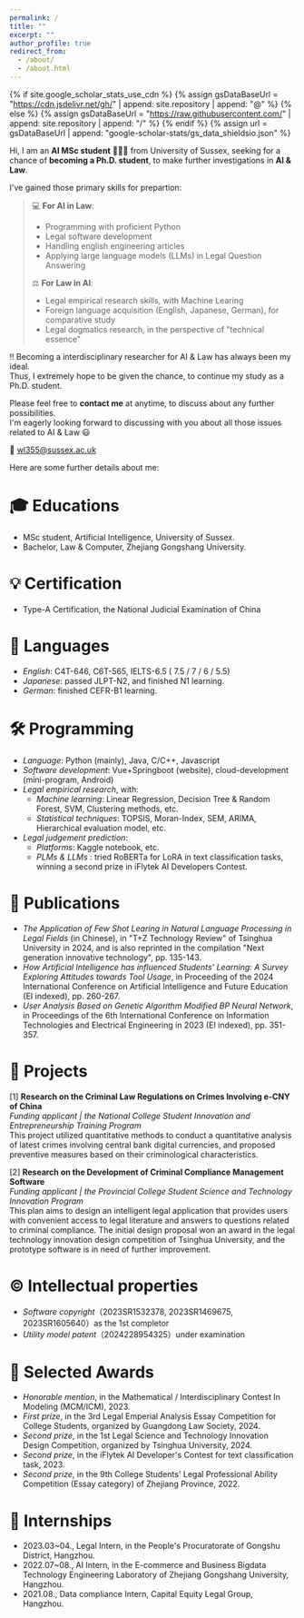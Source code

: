```yaml
---
permalink: /
title: ""
excerpt: ""
author_profile: true
redirect_from: 
  - /about/
  - /about.html
---
```


{% if site.google_scholar_stats_use_cdn %}
{% assign gsDataBaseUrl = "https://cdn.jsdelivr.net/gh/" | append: site.repository | append: "@" %}
{% else %}
{% assign gsDataBaseUrl = "https://raw.githubusercontent.com/" | append: site.repository | append: "/" %}
{% endif %}
{% assign url = gsDataBaseUrl | append: "google-scholar-stats/gs_data_shieldsio.json" %}

<span class='anchor' id='about-me'></span>

Hi, I am an __AI MSc student__ 👨🏻‍💻 from University of Sussex, seeking for a chance of __becoming a Ph.D. student__, to make further investigations in __AI & Law__.  

I've gained those primary skills for prepartion:  

> 💻 __For AI in Law__:
> * Programming with proficient Python
> * Legal software development
> * Handling english engineering articles
> * Applying large language models (LLMs) in Legal Question Answering
>
> ⚖️ __For Law in AI__:
> * Legal empirical research skills, with Machine Learing
> * Foreign language acquisition (English, Japanese, German), for comparative study
> * Legal dogmatics research, in the perspective of "technical essence"


‼️ Becoming a interdisciplinary researcher for AI & Law has always been my ideal.  
Thus, I extremely hope to be given the chance, to continue my study as a Ph.D. student.

Please feel free to __contact me__ at anytime, to discuss about any further possibilities.   
I'm eagerly looking forward to discussing with you about all those issues related to AI & Law 😃

📧 <font color=DodgerBlue> wl355@sussex.ac.uk </font>  
  
  
Here are some further details about me:
  
  
  
# 🎓 Educations
- MSc student, Artificial Intelligence, University of Sussex.   
- Bachelor, Law & Computer, Zhejiang Gongshang University.  

# 💡 Certification  
- Type-A Certification, the National Judicial Examination of China  

# 💬 Languages
- *English*: C4T-646, C6T-565, IELTS-6.5 ( 7.5 / 7 / 6 / 5.5)
- *Japanese*: passed JLPT-N2, and finished N1 learning.
- *German*: finished CEFR-B1 learning.
  
# 🛠️ Programming
- *Language*: Python (mainly), Java, C/C++, Javascript
- *Software development*: Vue+Springboot (website), cloud-development (mini-program, Android)
- *Legal empirical research*, with: 
  * *Machine learning*: Linear Regression, Decision Tree & Random Forest, SVM, Clustering methods, etc. 
  * *Statistical techniques*: TOPSIS, Moran-Index, SEM, ARIMA, Hierarchical evaluation model, etc.
- *Legal judgement prediction*:
   * *Platforms*: Kaggle notebook, etc.
   * *PLMs & LLMs* : tried RoBERTa for LoRA in text classification tasks, winning a second prize in iFlytek AI Developers Contest.
  
# 📝 Publications
- *The Application of Few Shot Learing in Natural Language Processing in Legal Fields* (in Chinese), in "T+Z Technology Review" of Tsinghua University in 2024, and is also reprinted in the ‌compilation‌ "Next generation innovative technology", pp. 135-143.
- *How Artificial Intelligence has influenced Students’ Learning: A Survey Exploring Attitudes towards Tool Usage*, in Proceeding of the 2024 International Conference on Artificial Intelligence and Future Education (EI indexed), pp. 260-267.
- *User Analysis Based on Genetic Algorithm Modified BP Neural Network*, in Proceedings of the 6th International Conference on Information Technologies and Electrical Engineering in 2023 (EI indexed), pp. 351-357.
  
# 🚀 Projects
[1] __Research on the Criminal Law Regulations on Crimes Involving e-CNY of China__  
*Funding applicant | the National College Student Innovation and Entrepreneurship Training Program*  
This project utilized quantitative methods to conduct a quantitative analysis of latest crimes involving central bank digital currencies, and proposed preventive measures based on their criminological characteristics.

[2] __Research on the Development of Criminal Compliance Management Software__  
*Funding applicant | the Provincial College Student Science and Technology Innovation Program*  
This plan aims to design an intelligent legal application that provides users with convenient access to legal literature and answers to questions related to criminal compliance. The initial design proposal won an award in the legal technology innovation design competition of Tsinghua University, and the prototype software is in need of further improvement.

# ©️ Intellectual properties
- *Software copyright*（2023SR1532378, 2023SR1469675, 2023SR1605640）as the 1st completor
- *Utility model patent*（2024228954325）under examination

# 🏅 Selected Awards
- *Honorable mention*, in the Mathematical / Interdisciplinary Contest In Modeling (MCM/ICM), 2023.
- *First prize*, in the 3rd Legal Emperial Analysis Essay Competition for College Students, organized by Guangdong Law Society, 2024.
- *Second prize*, in the 1st Legal Science and Technology Innovation Design Competition, organized by Tsinghua University, 2024.
- *Second prize*, in the iFlytek AI Developer's Contest for text classification task, 2023.
- *Second prize*, in the 9th College Students' Legal Professional Ability Competition (Essay category) of Zhejiang Province, 2022.
   
# 🌱 Internships
- 2023.03~04., Legal Intern, in the People's Procuratorate of Gongshu District, Hangzhou. 
- 2022.07~08., AI Intern, in the E-commerce and Business Bigdata Technology Engineering Laboratory of Zhejiang Gongshang University, Hangzhou.
- 2021.08., Data compliance Intern, Capital Equity Legal Group, Hangzhou.
  


<!--

My research interest includes neural machine translation and computer vision. I have published more than 100 papers at the top international AI conferences with total <a href='https://scholar.google.com/citations?user=DhtAFkwAAAAJ'>google scholar citations <strong><span id='total_cit'>260000+</span></strong></a> (You can also use google scholar badge <a href='https://scholar.google.com/citations?user=DhtAFkwAAAAJ'><img src="https://img.shields.io/endpoint?url={{ url | url_encode }}&logo=Google%20Scholar&labelColor=f6f6f6&color=9cf&style=flat&label=citations"></a>).

<div class='paper-box'><div class='paper-box-image'><div><div class="badge">CVPR 2016</div><img src='images/500x300.png' alt="sym" width="100%"></div></div>
<div class='paper-box-text' markdown="1">

[Deep Residual Learning for Image Recognition](https://openaccess.thecvf.com/content_cvpr_2016/papers/He_Deep_Residual_Learning_CVPR_2016_paper.pdf)

**Kaiming He**, Xiangyu Zhang, Shaoqing Ren, Jian Sun

[**Project**](https://scholar.google.com/citations?view_op=view_citation&hl=zh-CN&user=DhtAFkwAAAAJ&citation_for_view=DhtAFkwAAAAJ:ALROH1vI_8AC) <strong><span class='show_paper_citations' data='DhtAFkwAAAAJ:ALROH1vI_8AC'></span></strong>
- Lorem ipsum dolor sit amet, consectetur adipiscing elit. Vivamus ornare aliquet ipsum, ac tempus justo dapibus sit amet. 
</div>
</div>

- [Lorem ipsum dolor sit amet, consectetur adipiscing elit. Vivamus ornare aliquet ipsum, ac tempus justo dapibus sit amet](https://github.com), A, B, C, **CVPR 2020**

# 🎶 Hobbies
I enjoy myself learning about cultures and musical instruments. 


I plays piano, ukelele, erhu, guzheng(古筝), guqin(古琴), and konghou(箜篌). 
Those hobbies are relaxing, and may also provide some inspirations for NLP study.

-->
